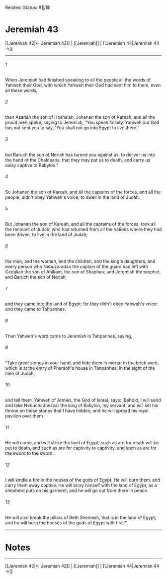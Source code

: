 Related:
Status: #📖/🟥
# Jeremiah 43

[[Jeremiah 42|← Jeremiah 42]] | [[Jeremiah]] | [[Jeremiah 44|Jeremiah 44 →]]
***



###### 1 
When Jeremiah had finished speaking to all the people all the words of Yahweh their God, with which Yahweh their God had sent him to them, even all these words, 

###### 2 
then Azariah the son of Hoshaiah, Johanan the son of Kareah, and all the proud men spoke, saying to Jeremiah, "You speak falsely. Yahweh our God has not sent you to say, 'You shall not go into Egypt to live there;' 

###### 3 
but Baruch the son of Neriah has turned you against us, to deliver us into the hand of the Chaldeans, that they may put us to death, and carry us away captive to Babylon." 

###### 4 
So Johanan the son of Kareah, and all the captains of the forces, and all the people, didn't obey Yahweh's voice, to dwell in the land of Judah. 

###### 5 
But Johanan the son of Kareah, and all the captains of the forces, took all the remnant of Judah, who had returned from all the nations where they had been driven, to live in the land of Judah; 

###### 6 
the men, and the women, and the children, and the king's daughters, and every person who Nebuzaradan the captain of the guard had left with Gedaliah the son of Ahikam, the son of Shaphan; and Jeremiah the prophet, and Baruch the son of Neriah; 

###### 7 
and they came into the land of Egypt; for they didn't obey Yahweh's voice: and they came to Tahpanhes. 

###### 8 
Then Yahweh's word came to Jeremiah in Tahpanhes, saying, 

###### 9 
"Take great stones in your hand, and hide them in mortar in the brick work, which is at the entry of Pharaoh's house in Tahpanhes, in the sight of the men of Judah; 

###### 10 
and tell them, Yahweh of Armies, the God of Israel, says: 'Behold, I will send and take Nebuchadnezzar the king of Babylon, my servant, and will set his throne on these stones that I have hidden; and he will spread his royal pavilion over them. 

###### 11 
He will come, and will strike the land of Egypt; such as are for death will be put to death, and such as are for captivity to captivity, and such as are for the sword to the sword. 

###### 12 
I will kindle a fire in the houses of the gods of Egypt. He will burn them, and carry them away captive. He will array himself with the land of Egypt, as a shepherd puts on his garment; and he will go out from there in peace. 

###### 13 
He will also break the pillars of Beth Shemesh, that is in the land of Egypt; and he will burn the houses of the gods of Egypt with fire.'"

---
# Notes


***
[[Jeremiah 42|← Jeremiah 42]] | [[Jeremiah]] | [[Jeremiah 44|Jeremiah 44 →]]
